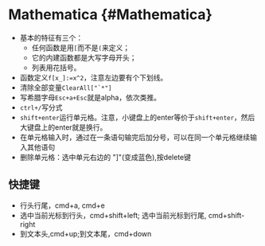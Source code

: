 
# Mathematica {#Mathematica}


- 基本的特征有三个：
    - 任何函数是用`[`而不是`(`来定义；
    - 它的内建函数都是大写字母开头；
    - 列表用花括号。
- 函数定义`f[x_]:=x^2`，注意左边要有个下划线。
- 清除全部变量``ClearAll["`*"]``
- 写希腊字母`Esc+a+Esc`就是alpha，依次类推。
- `ctrl+/`写分式
- `shift+enter`运行单元格。注意，小键盘上的enter等价于`shift+enter`，然后大键盘上的enter就是换行。
- 在单元格输入时，通过在一条语句输完后加分号，可以在同一个单元格继续输入其他语句
- 删除单元格：选中单元右边的 "]"(变成蓝色),按delete键

## 快捷键

- 行头行尾，cmd+a, cmd+e
- 选中当前光标到行头，cmd+shift+left; 选中当前光标到行尾, cmd+shift-right
- 到文本头,cmd+up;到文本尾，cmd+down
